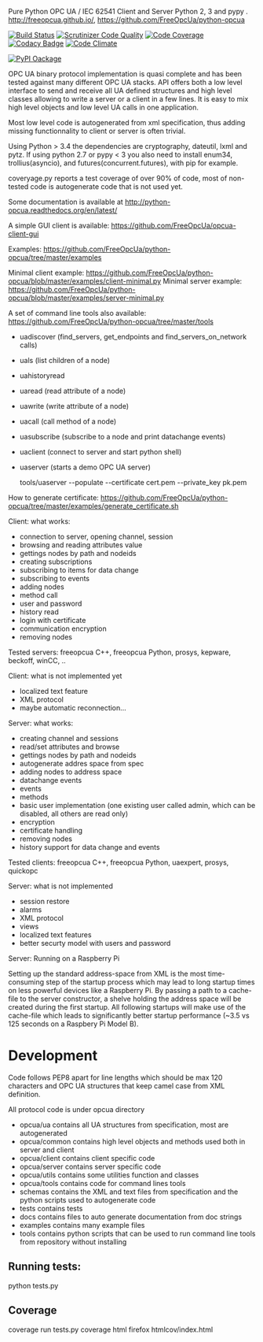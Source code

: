 Pure Python OPC UA / IEC 62541 Client and Server Python 2, 3 and pypy .
http://freeopcua.github.io/, https://github.com/FreeOpcUa/python-opcua

[![Build Status](https://travis-ci.org/FreeOpcUa/python-opcua.svg?branch=master)](https://travis-ci.org/FreeOpcUa/python-opcua)
[![Scrutinizer Code Quality](https://scrutinizer-ci.com/g/FreeOpcUa/python-opcua/badges/quality-score.png?b=master)](https://scrutinizer-ci.com/g/FreeOpcUa/python-opcua/?branch=master)
[![Code Coverage](https://scrutinizer-ci.com/g/FreeOpcUa/python-opcua/badges/coverage.png?b=master)](https://scrutinizer-ci.com/g/FreeOpcUa/python-opcua/?branch=master)
[![Codacy Badge](https://api.codacy.com/project/badge/grade/f7f9a138ee7c4541b3b794b86e61e929)](https://www.codacy.com/app/olivier-roulet/python-opcua)
[![Code Climate](https://codeclimate.com/github/FreeOpcUa/python-opcua/badges/gpa.svg)](https://codeclimate.com/github/FreeOpcUa/python-opcua)

[![PyPI Oackage](https://badge.fury.io/py/freeopcua.svg)](https://badge.fury.io/py/freeopcua)

OPC UA binary protocol implementation is quasi complete and has been tested against many different OPC UA stacks. API offers both a low level interface to send and receive all UA defined structures and high level classes allowing to write a server or a client in a few lines. It is easy to mix high level objects and low level UA calls in one application.

Most low level code is autogenerated from xml specification, thus adding missing functionnality to client or server is often trivial.

Using Python > 3.4 the dependencies are cryptography, dateutil, lxml and pytz. If using python 2.7 or pypy < 3 you also need to install enum34, trollius(asyncio), and futures(concurrent.futures), with pip for example.

coveryage.py reports a test coverage of over 90% of code, most of non-tested code is autogenerate code that is not used yet.

Some documentation is available at http://python-opcua.readthedocs.org/en/latest/

A simple GUI client is available: https://github.com/FreeOpcUa/opcua-client-gui

Examples: https://github.com/FreeOpcUa/python-opcua/tree/master/examples

Minimal client example: https://github.com/FreeOpcUa/python-opcua/blob/master/examples/client-minimal.py
Minimal server example: https://github.com/FreeOpcUa/python-opcua/blob/master/examples/server-minimal.py

A set of command line tools also available: https://github.com/FreeOpcUa/python-opcua/tree/master/tools
* uadiscover (find_servers, get_endpoints and find_servers_on_network calls)
* uals (list children of a node)
* uahistoryread
* uaread (read attribute of a node)
* uawrite (write attribute of a node)
* uacall (call method of a node)
* uasubscribe (subscribe to a node and print datachange events)
* uaclient (connect to server and start python shell)
* uaserver (starts a demo OPC UA server)

    tools/uaserver --populate --certificate cert.pem --private_key pk.pem

How to generate certificate: https://github.com/FreeOpcUa/python-opcua/tree/master/examples/generate_certificate.sh

Client: what works:
* connection to server, opening channel, session
* browsing and reading attributes value
* gettings nodes by path and nodeids
* creating subscriptions
* subscribing to items for data change
* subscribing to events
* adding nodes
* method call
* user and password
* history read
* login with certificate
* communication encryption
* removing nodes

Tested servers: freeopcua C++, freeopcua Python, prosys, kepware, beckoff, winCC, ..

Client: what is not implemented yet
* localized text feature
* XML protocol
* maybe automatic reconnection...


Server: what works:
* creating channel and sessions
* read/set attributes and browse
* gettings nodes by path and nodeids
* autogenerate addres space from spec
* adding nodes to address space
* datachange events
* events
* methods
* basic user implementation (one existing user called admin, which can be disabled, all others are read only)
* encryption
* certificate handling
* removing nodes
* history support for data change and events

Tested clients: freeopcua C++, freeopcua Python, uaexpert, prosys, quickopc

Server: what is not implemented
* session restore
* alarms
* XML protocol
* views
* localized text features
* better securty model with users and password


Server: Running on a Raspberry Pi

Setting up the standard address-space from XML is the most time-consuming step of the startup process which may lead to long startup times on less powerful devices like a Raspberry Pi. By passing a path to a cache-file to the server constructor, a shelve holding the address space will be created during the first startup. All following startups will make use of the cache-file which leads to significantly better startup performance (~3.5 vs 125 seconds on a Raspbery Pi Model B).

# Development

Code follows PEP8 apart for line lengths which should be max 120 characters and OPC UA structures that keep camel case from XML definition.

All protocol code is under opcua directory

- opcua/ua contains all UA structures from specification, most are autogenerated
- opcua/common contains high level objects and methods used both in server and client
- opcua/client contains client specific code
- opcua/server contains server specific code
- opcua/utils contains some utilities function and classes
- opcua/tools contains code for command lines tools
- schemas contains the XML and text files from specification and the python scripts used to autogenerate code
- tests contains tests
- docs contains files to auto generate documentation from doc strings
- examples contains many example files
- tools contains python scripts that can be used to run command line tools from repository without installing

## Running tests:

python tests.py

## Coverage

coverage run tests.py
coverage html
firefox htmlcov/index.html

